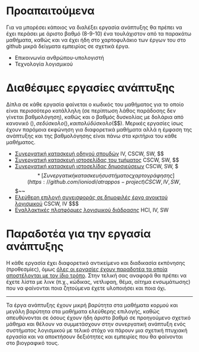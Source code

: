 # Προαπαιτούμενα

Για να μπορέσει κάποιος να διαλέξει εργασία ανάπτυξης θα πρέπει να έχει περάσει με άριστο βαθμό (8-9-10) ένα τουλάχιστον από τα παρακάτω μαθήματα, καθώς και να έχει ήδη στο χαρτοφυλάκιο των έργων του στο github μικρά δείγματα εμπειρίας σε σχετικά έργα.

* Επικοινωνία ανθρώπου-υπολογιστή
* Τεχνολογία λογισμικού

# Διαθέσιμες εργασίες ανάπτυξης

Δίπλα σε κάθε εργασία φαίνεται ο κωδικός του μαθήματος για το οποίο είναι περισσότερο κατάλληλη (σε περίπτωση λάθος παράδοσης δεν γίνεται βαθμολόγηση), καθώς και ο βαθμός δυσκολίας με δολάρια από κανονικό ($), σε δύσκολο ($$), και πολύ δύσκολο ($$$). Μερικές εργασίες ίσως έχουν παρόμοια εκφώνηση για διαφορετικά μαθήματα αλλά η έμφαση της ανάπτυξης και της βαθμολόγησης είναι πάνω στα κριτήρια του κάθε μαθήματος.

* [Συνεργατική κατασκευή οδηγού σπουδών](https://github.com/ioniodi/guide) IV, CSCW, SW, $$
* [Συνεργατική κατασκευή ιστοσελίδας του τμήματος](https://github.com/ioniodi/sitegr/) CSCW, SW, $$
* [Συνεργατική κατασκευή ιστοσελίδας δημοσιεύσεων](https://github.com/ioniodi/scholardi/) CSCW, SW, $$$
~~* [Συνεργατική κατασκευή συστήματος χαρτογράφησης](https://github.com/ioniodi/atrappos-project) CSCW, IV, SW, $$$~~
* [Ελεύθερη επιλογή συνεισφοράς σε δημοφιλές έργο ανοικτού λογισμικού](../soc) CSCW, IV $$$
* [Εναλλακτικές πλατφόρμες λογισμικού διάδρασης](../alt) HCI, IV, SW

# Παραδοτέα για την εργασία ανάπτυξης

Η κάθε εργασία έχει διαφορετικό αντικείμενο και διαδικασία εκπόνησης (προθεσμίες), όμως [όλες οι εργασίες έχουν παραδοτέα τα οποία αποστέλονται με τον ίδιο τρόπο](https://courses-ionio.github.io/help/deliverables/). Στην τελική σας αναφορά θα πρέπει να έχετε λίστα με λινκ (π.χ., κώδικας, νετλιφαη, θέμα, αίτημα ενσωμάτωσης) που να φαίνονται ποια ζητούμενα έχετε υλοποιήσει και ποια όχι.

---
Τα έργα ανάπτυξης έχουν μικρή βαρύτητα στα μαθήματα κορμού και μεγάλη βαρύτητα στα μαθήματα ελεύθερης επιλογής, καθώς απευθύνονται σε όσους έχουν ήδη άριστο βαθμό σε προηγούμενο σχετικό μάθημα και θέλουν να συμμετάσχουν στην συνεργατική ανάπτυξη ενός συστήματος λογισμικού με τελικό στόχο να πάρουν μια σχετική πτυχιακή εργασία και να αποκτήσουν δεξιότητες και εμπειρίες που θα φαίνονται στο βιογραφικό τους.
